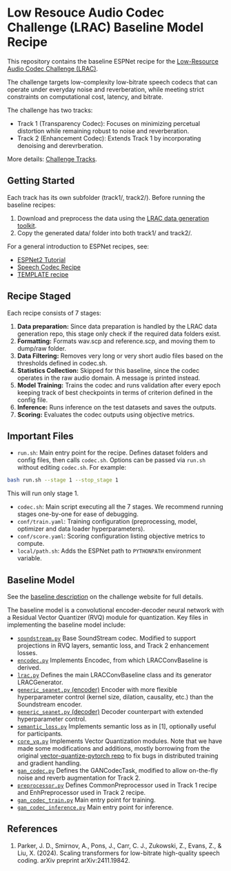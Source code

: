 # Low Resouce Audio Codec Challenge (LRAC) Baseline Model Recipe

This repository contains the baseline ESPNet recipe for the [Low-Resource Audio Codec Challenge (LRAC)](https://lrac.short.gy/).

The challenge targets low-complexity low-bitrate speech codecs that can operate under everyday noise and reverberation, while meeting strict constraints on computational cost, latency, and bitrate.

The challenge has two tracks: 
- Track 1 (Transparency Codec): Focuses on minimizing percetual distortion while remaining robust to noise and reverberation. 
- Track 2 (Enhancement Codec): Extends Track 1 by incorporating denoising and derevrberation. 

More details: [Challenge Tracks](https://lrac.short.gy/tracks).

## Getting Started

Each track has its own subfolder (track1/, track2/). Before running the baseline recipes:

1. Download and preprocess the data using the [LRAC data generation toolkit](https://github.com/cisco-open/lrac_data_generation).
2. Copy the generated data/ folder into both track1/ and track2/.

For a general introduction to ESPNet recipes, see:

- [ESPNet2 Tutorial](https://espnet.github.io/espnet/espnet2_tutorial.html)
- [Speech Codec Recipe](https://espnet.github.io/espnet/recipe/codec1.html)
- [TEMPLATE recipe](https://espnet.github.io/espnet/recipe/)

## Recipe Staged

Each recipe consists of 7 stages:
1. **Data preparation:** Since data preparation is handled by the LRAC data generation repo, this stage only check if the required data folders exist.
2. **Formatting:** Formats wav.scp and reference.scp, and moving them to dump/raw folder. 
3. **Data Filtering:** Removes very long or very short audio files based on the thresholds defined in codec.sh.
4. **Statistics Collection:** Skipped for this baseline, since the codec operates in the raw audio domain. A message is printed instead.
5. **Model Training:** Trains the codec and runs validation after every epoch keeping track of best checkpoints in terms of criterion defined in the config file.
6. **Inference:** Runs inference on the test datasets and saves the outputs.
7. **Scoring:** Evaluates the codec outputs using objective metrics.

## Important Files

- `run.sh`: Main entry point for the recipe. Defines dataset folders and config files, then calls `codec.sh`. Options can be passed via `run.sh` without editing `codec.sh`. For example:

```bash
bash run.sh --stage 1 --stop_stage 1
```
This will run only stage 1.

- `codec.sh`: Main script executing all the 7 stages. We recommend running stages one-by-one for ease of debugging.
- `conf/train.yaml`: Training configuration (preprocessing, model, optimizer and data loader hyperparameters).
- `conf/score.yaml`: Scoring configuration listing objective metrics to compute.
- `local/path.sh`: Adds the ESPNet path to `PYTHONPATH` environment variable.

## Baseline Model

See the [baseline description](https://lrac.short.gy/baseline) on the challenge website for full details. 

The baseline model is a convolutional encoder-decoder neural network with a Residual Vector Quantizer (RVQ) module for quantization. Key files in implementing the baseline model include:

- [`soundstream.py`](https://github.com/cisco-open/espnet/blob/master/espnet2/gan_codec/soundstream/soundstream.py) 
Base SoundStream codec. Modified to support projections in RVQ layers, semantic loss, and Track 2 enhancement losses.
- [`encodec.py`](https://github.com/cisco-open/espnet/blob/master/espnet2/gan_codec/encodec/encodec.py) 
Implements Encodec, from which LRACConvBaseline is derived.
- [`lrac.py`](https://github.com/cisco-open/espnet/blob/master/espnet2/gan_codec/lrac/lrac.py) 
Defines the main LRACConvBaseline class and its generator LRACGenerator.
- [`generic_seanet.py` (encoder)](https://github.com/cisco-open/espnet/blob/master/espnet2/gan_codec/shared/encoder/generic_seanet.py) 
Encoder with more flexible hyperparameter control (kernel size, dilation, causality, etc.) than the Soundstream encoder.
- [`generic_seanet.py` (decoder)](https://github.com/cisco-open/espnet/blob/master/espnet2/gan_codec/shared/decoder/generic_seanet.py) 
Decoder counterpart with extended hyperparameter control.
- [`semantic_loss.py`](https://github.com/cisco-open/espnet/blob/master/espnet2/gan_codec/shared/loss/semantic_loss.py) 
Implements semantic loss as in [1], optionally useful for participants.
- [`core_vq.py`](https://github.com/cisco-open/espnet/blob/master/espnet2/gan_codec/shared/quantizer/modules/core_vq.py) 
Implements Vector Quantization modules. Note that we have made some modifications and additions, mostly borrowing from the original [vector-quantize-pytorch repo](https://github.com/lucidrains/vector-quantize-pytorch) to fix bugs in distributed training and gradient handling. 
- [`gan_codec.py`](https://github.com/cisco-open/espnet/blob/master/espnet2/tasks/gan_codec.py) 
Defines the GANCodecTask, modified to allow on-the-fly noise and reverb augmentation for Track 2.
- [`preprocessor.py`](https://github.com/cisco-open/espnet/blob/master/espnet2/train/preprocessor.py)
Defines CommonPreprocessor used in Track 1 recipe and EnhPreprocessor used in Track 2 recipe.
- [`gan_codec_train.py`](https://github.com/cisco-open/espnet/blob/master/espnet2/bin/gan_codec_train.py) 
Main entry point for training.
- [`gan_codec_inference.py`](https://github.com/cisco-open/espnet/blob/master/espnet2/bin/gan_codec_inference.py) 
Main entry point for inference.

## References
1. Parker, J. D., Smirnov, A., Pons, J., Carr, C. J., Zukowski, Z., Evans, Z., & Liu, X. (2024). Scaling transformers for low-bitrate high-quality speech coding. arXiv preprint arXiv:2411.19842.
